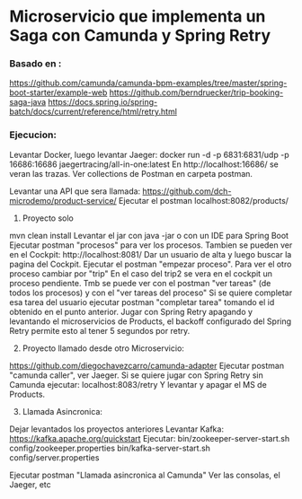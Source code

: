 # Microservicio que implementa un Saga con Camunda y Spring Retry
### Basado en :
https://github.com/camunda/camunda-bpm-examples/tree/master/spring-boot-starter/example-web
https://github.com/berndruecker/trip-booking-saga-java
https://docs.spring.io/spring-batch/docs/current/reference/html/retry.html

### Ejecucion:

Levantar Docker, luego levantar Jaeger:
docker run -d -p 6831:6831/udp -p 16686:16686 jaegertracing/all-in-one:latest
En http://localhost:16686/ se veran las trazas.
Ver collections de Postman en carpeta postman.

Levantar una API que sera llamada:
https://github.com/dch-microdemo/product-service/
Ejecutar el postman localhost:8082/products/

1. Proyecto solo

mvn clean install
Levantar el jar con java -jar o con un IDE para Spring Boot
Ejecutar postman "procesos" para ver los procesos.
Tambien se pueden ver en el Cockpit:
http://localhost:8081/
Dar un usuario de alta y luego buscar la pagina del Cockpit.
Ejecutar el postman "empezar proceso". Para ver el otro proceso cambiar por "trip"
En el caso del trip2 se vera en el cockpit un proceso pendiente. Tmb se puede ver 
con el postman "ver tareas" (de todos los procesos) y con el "ver tareas del proceso"
Si se quiere completar esa tarea del usuario ejecutar postman "completar tarea" 
tomando el id obtenido en el punto anterior.
Jugar con Spring Retry apagando y levantando el microservicios de Products, el backoff configurado
del Spring Retry permite esto al tener 5 segundos por retry.

2. Proyecto llamado desde otro Microservicio:

https://github.com/diegochavezcarro/camunda-adapter
Ejecutar postman "camunda caller", ver Jaeger. Si se quiere jugar con Spring Retry sin Camunda ejecutar:
localhost:8083/retry
Y levantar y apagar el MS de Products.

3. Llamada Asincronica:

Dejar levantados los proyectos anteriores
Levantar Kafka:
https://kafka.apache.org/quickstart
Ejecutar:
bin/zookeeper-server-start.sh config/zookeeper.properties
bin/kafka-server-start.sh config/server.properties

Ejecutar postman "Llamada asincronica al Camunda"
Ver las consolas, el Jaeger, etc








